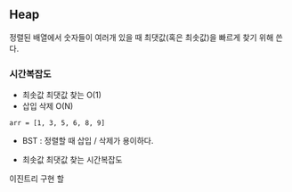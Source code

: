 ## Heap

정렬된 배열에서 숫자들이 여러개 있을 때 최댓값(혹은 최솟값)을 빠르게 찾기 위해 쓴다.

### 시간복잡도

* 최솟값 최댓값 찾는 O(1)
* 삽입 삭제 O(N)

```
arr = [1, 3, 5, 6, 8, 9]
```

* BST : 정렬할 때 삽입 / 삭제가 용이하다.

* 최솟값 최댓값 찾는 시간복잡도

이진트리 구현 할
